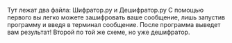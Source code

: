 Тут лежат два файла: Шифратор.py и Дешифратор.py
С помощью первого вы легко можете зашифровать ваше сообщение, лишь запустив программу и введя в терминал сообщение.
После программа выведет вам результат!
Второй по той же схеме, но уже дешифратор.
